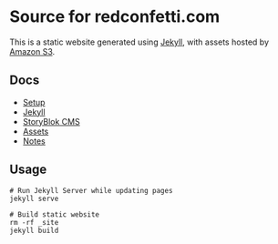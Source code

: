 # Source for redconfetti.com

This is a static website generated using [Jekyll](https://jekyllrb.com/),
with assets hosted by [Amazon S3](https://aws.amazon.com/s3/).

## Docs

* [Setup](/docs/setup.md)
* [Jekyll](/docs/jekyll.md)
* [StoryBlok CMS](/docs/storyblok.md)
* [Assets](/docs/assets.md)
* [Notes](/docs/notes.md)

## Usage

```shell
# Run Jekyll Server while updating pages
jekyll serve

# Build static website
rm -rf _site
jekyll build
```
